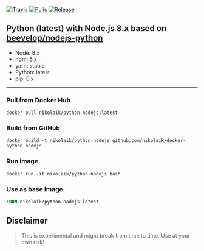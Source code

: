 [![Travis](https://img.shields.io/travis/nikolaik/docker-python-nodejs.svg?style=flat-square)](https://travis-ci.org/nikolaik/docker-python-nodejs)
[![Pulls](https://img.shields.io/docker/pulls/nikolaik/python-nodejs.svg?style=flat-square)](https://hub.docker.com/r/nikolaik/python-nodejs/)
[![Release](https://img.shields.io/github/release/nikolaik/docker-python-nodejs.svg?style=flat-square)](https://github.com/nikolaik/docker-python-nodejs/releases)

## Python (latest) with Node.js 8.x based on [beevelop/nodejs-python](https://github.com/beevelop/docker-nodejs-python)
- Node: 8.x
- npm: 5.x
- yarn: stable
- Python: latest
- pip: 9.x

----
### Pull from Docker Hub
```
docker pull nikolaik/python-nodejs:latest
```

### Build from GitHub
```
docker build -t nikolaik/python-nodejs github.com/nikolaik/docker-python-nodejs
```

### Run image
```
docker run -it nikolaik/python-nodejs bash
```

### Use as base image
```Dockerfile
FROM nikolaik/python-nodejs:latest
```

## Disclaimer
> This is experimental and might break from time to time. Use at your own risk!
